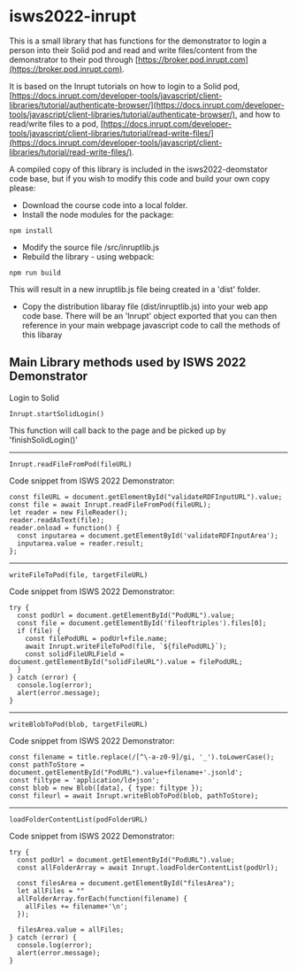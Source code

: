 # isws2022-inrupt
 
This is a small library that has functions for the demonstrator to login a person into their Solid pod and read and write files/content from the demonstrator to their pod through [https://broker.pod.inrupt.com](https://broker.pod.inrupt.com).
 
It is based on the Inrupt tutorials on how to login to a Solid pod, [https://docs.inrupt.com/developer-tools/javascript/client-libraries/tutorial/authenticate-browser/](https://docs.inrupt.com/developer-tools/javascript/client-libraries/tutorial/authenticate-browser/), and how to read/write files to a pod, [https://docs.inrupt.com/developer-tools/javascript/client-libraries/tutorial/read-write-files/](https://docs.inrupt.com/developer-tools/javascript/client-libraries/tutorial/read-write-files/).

A compiled copy of this library is included in the isws2022-deomstator code base, but if you wish to modify this code and build your own copy please:

* Download the course code into a local folder.
* Install the node modules for the package:
```
npm install
```
* Modify the source file /src/inruptlib.js
* Rebuild the library - using webpack:

```
npm run build
```
This will result in a new inruptlib.js file being created in a 'dist' folder.

* Copy the distribution libaray file (dist/inruptlib.js) into your web app code base. There will be an 'Inrupt' object exported that you can then reference in your main webpage javascript code to call the methods of this libaray

## Main Library methods used by ISWS 2022 Demonstrator 

Login to Solid
```
Inrupt.startSolidLogin()
```
This function will call back to the page and be picked up by 'finishSolidLogin()'

***
```
Inrupt.readFileFromPod(fileURL)
```
Code snippet from ISWS 2022 Demonstrator:
```
const fileURL = document.getElementById("validateRDFInputURL").value;
const file = await Inrupt.readFileFromPod(fileURL);
let reader = new FileReader();
reader.readAsText(file);
reader.onload = function() {
  const inputarea = document.getElementById('validateRDFInputArea');
  inputarea.value = reader.result;
};
```

***
```
writeFileToPod(file, targetFileURL)
```
Code snippet from ISWS 2022 Demonstrator:
```
try {
  const podUrl = document.getElementById("PodURL").value;
  const file = document.getElementById('fileoftriples').files[0];
  if (file) {
    const filePodURL = podUrl+file.name;
    await Inrupt.writeFileToPod(file, `${filePodURL}`);
    const solidFileURLField = document.getElementById("solidFileURL").value = filePodURL;
  }
} catch (error) {
  console.log(error);
  alert(error.message);
}
```

***
```
writeBlobToPod(blob, targetFileURL)
```
Code snippet from ISWS 2022 Demonstrator:
```
const filename = title.replace(/[^\-a-z0-9]/gi, '_').toLowerCase();
const pathToStore = document.getElementById("PodURL").value+filename+'.jsonld';
const filtype = 'application/ld+json';
const blob = new Blob([data], { type: filtype });
const fileurl = await Inrupt.writeBlobToPod(blob, pathToStore);
```


***
```
loadFolderContentList(podFolderURL)
```
Code snippet from ISWS 2022 Demonstrator:
```
try {
  const podUrl = document.getElementById("PodURL").value;
  const allFolderArray = await Inrupt.loadFolderContentList(podUrl);

  const filesArea = document.getElementById("filesArea");
  let allFiles = ""
  allFolderArray.forEach(function(filename) {
    allFiles += filename+'\n';
  });

  filesArea.value = allFiles;
} catch (error) {
  console.log(error);
  alert(error.message);
}
```
